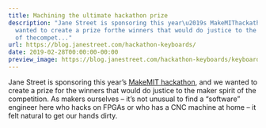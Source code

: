 ```yaml
---
title: Machining the ultimate hackathon prize
description: "Jane Street is sponsoring this year\u2019s MakeMIThackathon, and we
  wanted to create a prize forthe winners that would do justice to the maker spirit
  of thecompet..."
url: https://blog.janestreet.com/hackathon-keyboards/
date: 2019-02-28T00:00:00-00:00
preview_image: https://blog.janestreet.com/hackathon-keyboards/keyboard.jpg
---
```


<p>Jane Street is sponsoring this year’s <a href="https://makemit.org">MakeMIT
hackathon</a>, and we wanted to create a prize for
the winners that would do justice to the maker spirit of the
competition. As makers ourselves – it’s not unusual to find a
“software” engineer here who hacks on FPGAs or who has a CNC machine
at home – it felt natural to get our hands dirty.</p>
